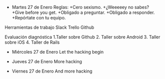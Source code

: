 * Martes 27 de Enero
Reglas:
 +Cero sexismo.
 +¿Weeeeey no sabes?
 +Give before you get.
 +Obligado a preguntar.
 +Obligado a responder.
 +Repórtate con tu equipo.
	
Herramientas de trabajo
	Slack
	Trello
	Github

Evaluación diagnóstica
	1.Taller sobre Github
	2. Taller sobre Android
	3. Taller sobre iOS
	4. Taller de Rails
	

* Miércoles 27 de Enero
  Let the hacking begin

* Jueves 27 de Enero
  More hacking

* Viernes 27 de Enero
And more hacking


